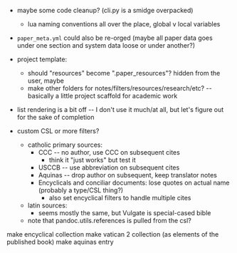 * maybe some code cleanup? (cli.py is a smidge overpacked)
    - lua naming conventions all over the place, global v local variables
* `paper_meta.yml` could also be re-orged (maybe all paper data goes under one section and system data loose or under another?)
* project template:
    - should "resources" become ".paper_resources"? hidden from the user, maybe
    - make other folders for notes/filters/resources/research/etc? -- basically a little project scaffold for academic work
* list rendering is a bit off -- I don't use it much/at all, but let's figure out for the sake of completion

* custom CSL or more filters? 
    - catholic primary sources:
        - CCC -- no author, use CCC on subsequent cites
            - think it "just works" but test it
        - USCCB -- use abbreviation on subsequent cites
        - Aquinas -- drop author on subsequent, keep translator notes
        - Encyclicals and conciliar documents: lose quotes on actual name (probably a type/CSL thing?)
            - also set encyclical filters to handle multiple cites
    - latin sources:
        - seems mostly the same, but Vulgate is special-cased bible
    
    * note that pandoc.utils.references is pulled from the csl?


make encyclical collection
make vatican 2 collection (as elements of the published book)
make aquinas entry
